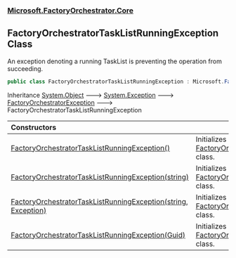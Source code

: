 ### [Microsoft.FactoryOrchestrator.Core](Microsoft_FactoryOrchestrator_Core.md 'Microsoft.FactoryOrchestrator.Core')
## FactoryOrchestratorTaskListRunningException Class
An exception denoting a running TaskList is preventing the operation from succeeding.  
```csharp
public class FactoryOrchestratorTaskListRunningException : Microsoft.FactoryOrchestrator.Core.FactoryOrchestratorException
```

Inheritance [System.Object](https://docs.microsoft.com/en-us/dotnet/api/System.Object 'System.Object') &#129106; [System.Exception](https://docs.microsoft.com/en-us/dotnet/api/System.Exception 'System.Exception') &#129106; [FactoryOrchestratorException](FactoryOrchestratorException.md 'Microsoft.FactoryOrchestrator.Core.FactoryOrchestratorException') &#129106; FactoryOrchestratorTaskListRunningException  

| Constructors | |
| :--- | :--- |
| [FactoryOrchestratorTaskListRunningException()](FactoryOrchestratorTaskListRunningException_FactoryOrchestratorTaskListRunningException().md 'Microsoft.FactoryOrchestrator.Core.FactoryOrchestratorTaskListRunningException.FactoryOrchestratorTaskListRunningException()') | Initializes a new instance of the [FactoryOrchestratorTaskListRunningException](FactoryOrchestratorTaskListRunningException.md 'Microsoft.FactoryOrchestrator.Core.FactoryOrchestratorTaskListRunningException') class.<br/> |
| [FactoryOrchestratorTaskListRunningException(string)](FactoryOrchestratorTaskListRunningException_FactoryOrchestratorTaskListRunningException(string).md 'Microsoft.FactoryOrchestrator.Core.FactoryOrchestratorTaskListRunningException.FactoryOrchestratorTaskListRunningException(string)') | Initializes a new instance of the [FactoryOrchestratorTaskListRunningException](FactoryOrchestratorTaskListRunningException.md 'Microsoft.FactoryOrchestrator.Core.FactoryOrchestratorTaskListRunningException') class.<br/> |
| [FactoryOrchestratorTaskListRunningException(string, Exception)](FactoryOrchestratorTaskListRunningException_FactoryOrchestratorTaskListRunningException(string_Exception).md 'Microsoft.FactoryOrchestrator.Core.FactoryOrchestratorTaskListRunningException.FactoryOrchestratorTaskListRunningException(string, System.Exception)') | Initializes a new instance of the [FactoryOrchestratorTaskListRunningException](FactoryOrchestratorTaskListRunningException.md 'Microsoft.FactoryOrchestrator.Core.FactoryOrchestratorTaskListRunningException') class.<br/> |
| [FactoryOrchestratorTaskListRunningException(Guid)](FactoryOrchestratorTaskListRunningException_FactoryOrchestratorTaskListRunningException(Guid).md 'Microsoft.FactoryOrchestrator.Core.FactoryOrchestratorTaskListRunningException.FactoryOrchestratorTaskListRunningException(System.Guid)') | Initializes a new instance of the [FactoryOrchestratorTaskListRunningException](FactoryOrchestratorTaskListRunningException.md 'Microsoft.FactoryOrchestrator.Core.FactoryOrchestratorTaskListRunningException') class.<br/> |
